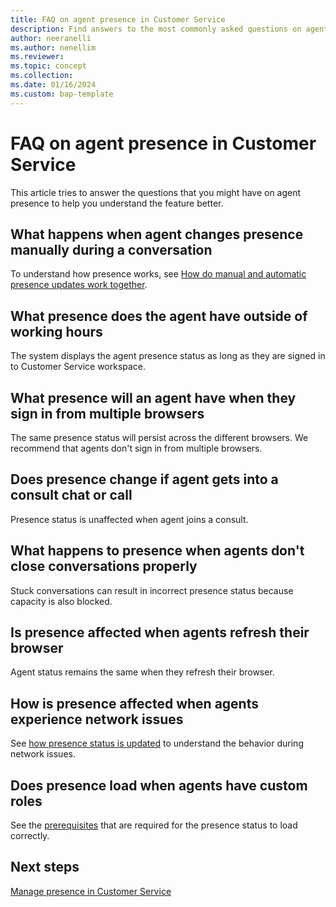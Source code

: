 ```yaml
---
title: FAQ on agent presence in Customer Service
description: Find answers to the most commonly asked questions on agent presence and how presence is calculated.
author: neeranelli
ms.author: nenellim
ms.reviewer:
ms.topic: concept
ms.collection:
ms.date: 01/16/2024
ms.custom: bap-template
---
```


# FAQ on agent presence in Customer Service

This article tries to answer the questions that you might have on agent presence to help you understand the feature better.


## What happens when agent changes presence manually during a conversation

To understand how presence works, see [How do manual and automatic presence updates work together](oc-manage-presence-status.md#how-do-manual-and-automatic-presence-updates-work-together).

## What presence does the agent have outside of working hours

The system displays the agent presence status as long as they are signed in to Customer Service workspace.

## What presence will an agent have when they sign in from multiple browsers

The same presence status will persist across the different browsers. We recommend that agents don't sign in from multiple browsers.

## Does presence change if agent gets into a consult chat or call

Presence status is unaffected when agent joins a consult.

## What happens to presence when agents don't close conversations properly

Stuck conversations can result in incorrect presence status because capacity is also blocked.

## Is presence affected when agents refresh their browser

Agent status remains the same when they refresh their browser.

## How is presence affected when agents experience network issues

See [how presence status is updated](oc-manage-presence-status.md#how-presence-status-is-updated) to understand the behavior during network issues.

## Does presence load when agents have custom roles

See the [prerequisites](oc-manage-presence.md#prerequisites) that are required for the presence status to load correctly.

## Next steps

[Manage presence in Customer Service](oc-manage-presence-status.md)  

